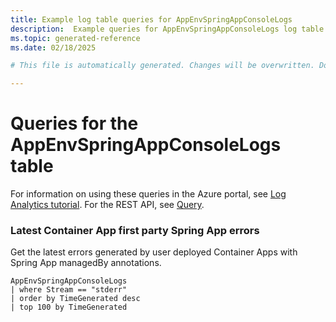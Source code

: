 ```yaml
---
title: Example log table queries for AppEnvSpringAppConsoleLogs
description:  Example queries for AppEnvSpringAppConsoleLogs log table
ms.topic: generated-reference
ms.date: 02/18/2025

# This file is automatically generated. Changes will be overwritten. Do not change this file directly. 

---
```


# Queries for the AppEnvSpringAppConsoleLogs table

For information on using these queries in the Azure portal, see [Log Analytics tutorial](/azure/azure-monitor/logs/log-analytics-tutorial). For the REST API, see [Query](/rest/api/loganalytics/query).


### Latest Container App first party Spring App errors  


Get the latest errors generated by user deployed Container Apps with Spring App managedBy annotations.  

```query
AppEnvSpringAppConsoleLogs
| where Stream == "stderr"
| order by TimeGenerated desc
| top 100 by TimeGenerated
```


